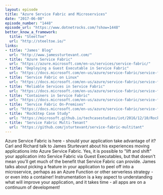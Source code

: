 ```yaml
---
layout: episode
title: "Azure Service Fabric and Microservices"
date: "2017-06-08"
episode_number: "1448"
episode_url: "https://www.dotnetrocks.com/?show=1448"
better_know_a_framework:
  title: "SteelToe"
  url: "http://steeltoe.io/"
links:
- title: "James' Blog"
  url: "http://www.jamessturtevant.com/"
- title: "Azure Service Fabric"
  url: "https://azure.microsoft.com/en-us/services/service-fabric/"
- title: "Deploying a Guest Executable in Service Fabric"
  url: "https://docs.microsoft.com/en-us/azure/service-fabric/service-fabric-deploy-existing-app"
- title: "Service Fabric on Linux"
  url: "https://docs.microsoft.com/en-us/azure/service-fabric/service-fabric-linux-overview"
- title: "Reliable Services in Service Fabric"
  url: "https://docs.microsoft.com/en-us/azure/service-fabric/service-fabric-reliable-services-introduction"
- title: "Containers in Service Fabric"
  url: "https://docs.microsoft.com/en-us/azure/service-fabric/service-fabric-containers-overview"
- title: "Service Fabric On-Premises"
  url: "https://docs.microsoft.com/en-us/azure/service-fabric/service-fabric-cluster-creation-for-windows-server"
- title: "RockStep Case Study"
  url: "https://microsoft.github.io/techcasestudies/iot/2016/12/10/Rockstep.html"
- title: "Service Fabric Multi-Tenant"
  url: "https://github.com/jsturtevant/service-fabric-multitant"
---
```


Azure Service Fabric is here - should your application take advantage of it? Carl and Richard talk to James Sturtevant about his experiences moving applications into Azure Service Fabric. Yes, it is possible to "lift and shift" your application into Service Fabric via Guest Executables, but that doesn't mean you'll get much of the benefit that Service Fabric can provide. James talks about picking a feature in your application to peel off into a microservice, perhaps as an Azure Function or other serverless strategy - or even into a container! Instrumentation is a key aspect to understanding what will improve your application, and it takes time - all apps are on a continuum of development!
